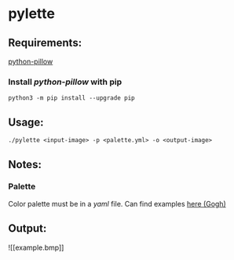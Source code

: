
# pylette

## Requirements:
[python-pillow](https://github.com/python-pillow/Pillow)

### Install *python-pillow* with pip
`python3 -m pip install --upgrade pip`

## Usage:
 `./pylette <input-image> -p <palette.yml> -o <output-image>`

## Notes:

### Palette
Color palette must be in a *yaml* file.
Can find examples [here (Gogh)](https://github.com/Gogh-Co/Gogh)

## Output:
![[example.bmp]]